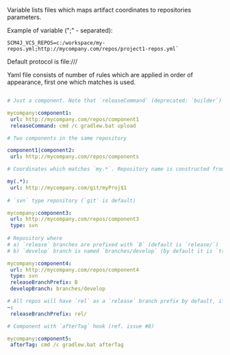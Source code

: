 Variable lists files which maps artifact coordinates to repositories parameters.

Example of variable (";" - separated): 

```
SCM4J_VCS_REPOS=c:/workspace/my-repos.yml;http://mycompany.com/repos/project1-repos.yml`
```
Default protocol is file:///

Yaml file consists of number of rules which are applied in order of appearance, first one which matches is used.

```yaml

# Just a component. Note that `releaseCommand` (deprecated: `builder`) is a must and ident of attribute specification must be at least three spaces

mycompany:component1: 
 url: http://mycompany.com/repos/component1
 releaseCommand: cmd /c gradlew.bat upload

# Two components in the same repository

component1|component2:
 url: http://mycompany.com/repos/components

# Coordinates which matches `my.*`. Repository name is constructed from coorinates name using regular expression

my(.*):
 url: http://mycompany.com/git/myProj$1
  
# `svn` type repository (`git` is default)

mycompany:component3:
 url: http://mycompany.com/repos/component3
 type: svn
  
# Repository where 
# a) `release` branches are prefixed with `B` (default is `release/`) 
# b) `develop` branch is named `branches/develop` (by default it is `trunk` or `master` according to the repository type).

mycompany:component4:
 url: http://mycompany.com/repos/component4
 type: svn
 releaseBranchPrefix: B
 developBranch: branches/develop

# All repos will have `rel` as a `release` branch prefix by default, if not specified above
~:
 releaseBranchPrefix: rel/

# Component with `afterTag` hook (ref. issue #8)

mycompany:component5:
 afterTag: cmd /c gradlew.bat afterTag

```
